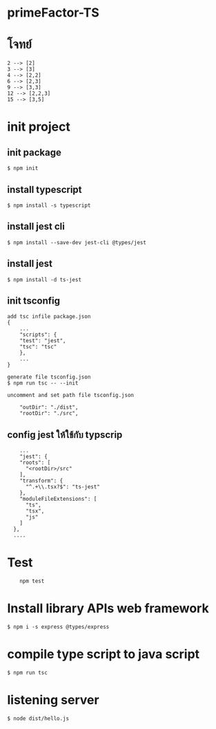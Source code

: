 # primeFactor-TS
# โจทย์
```
2 --> [2]
3 --> [3]
4 --> [2,2]
6 --> [2,3]
9 --> [3,3]
12 --> [2,2,3]
15 --> [3,5]
```

# init project

## init package
```
$ npm init
```

## install typescript
```
$ npm install -s typescript
```

## install jest cli
```
$ npm install --save-dev jest-cli @types/jest
```

## install jest
```
$ npm install -d ts-jest
```

## init tsconfig
```
add tsc infile package.json
{
    ...
    "scripts": {
    "test": "jest",
    "tsc": "tsc"
    },
    ...
}

generate file tsconfig.json
$ npm run tsc -- --init

uncomment and set path file tsconfig.json

    "outDir": "./dist",
    "rootDir": "./src",
```

## config jest ให้ใช้กับ typscrip

```
    ...
    "jest": {
    "roots": [
      "<rootDir>/src"
    ],
    "transform": {
      "^.+\\.tsx?$": "ts-jest"
    },
    "moduleFileExtensions": [
      "ts",
      "tsx",
      "js"
    ]
  },
  ....
```

# Test

```
    npm test
```

# Install library APIs web framework 
```
$ npm i -s express @types/express
```

# compile type script to java script
```
$ npm run tsc
```

# listening server
```
$ node dist/hello.js
```